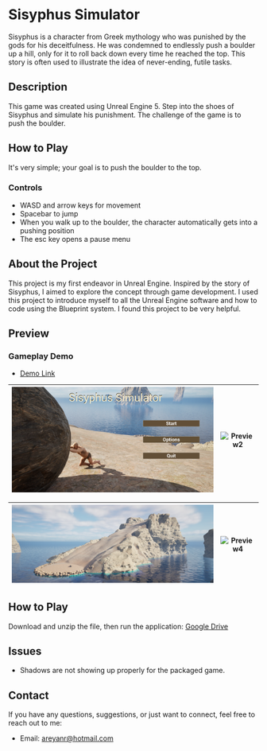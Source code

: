 # Sisyphus Simulator

Sisyphus is a character from Greek mythology who was punished by the gods for his deceitfulness. He was condemned to endlessly push a boulder up a hill, only for it to roll back down every time he reached the top. This story is often used to illustrate the idea of never-ending, futile tasks.

## Description
This game was created using Unreal Engine 5. Step into the shoes of Sisyphus and simulate his punishment. The challenge of the game is to push the boulder.

## How to Play
It's very simple; your goal is to push the boulder to the top.

### Controls
- WASD and arrow keys for movement
- Spacebar to jump
- When you walk up to the boulder, the character automatically gets into a pushing position
- The esc key opens a pause menu


## About the Project
This project is my first endeavor in Unreal Engine. Inspired by the story of Sisyphus, I aimed to explore the concept through game development. I used this project to introduce myself to all the Unreal Engine software and how to code using the Blueprint system. I found this project to be very helpful.


## Preview

### Gameplay Demo
- [Demo Link](https://drive.google.com/file/d/1iLSOzoPfUDPcJv1Air1_rknpiHsYwKpI/view?usp=sharing)


| ![Preview1](images/preview4.png) | ![Preview2](images/preview2.png) |
|:--------------------------------:|:--------------------------------:|


| ![Preview3](images/preview3.png) | ![Preview4](images/preview1.png) |
|:--------------------------------:|:--------------------------------:|



## How to Play
Download and unzip the file, then run the application: [Google Drive](https://drive.google.com/file/d/1jHrTs4PYUg3vKsLuvpruK6-Hhdn_GN9l/view?usp=sharing)

## Issues
- Shadows are not showing up properly for the packaged game.

## Contact
If you have any questions, suggestions, or just want to connect, feel free to reach out to me:
- Email: areyanr@hotmail.com
